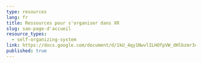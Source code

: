 ```yaml
---
type: resources
lang: fr
title: Ressources pour s'organiser dans XR
slug: sao-page-d'accueil
resource_types:
  - self-organizing-system
link: https://docs.google.com/document/d/1kU_4qy1NwvlILHOfpVW_dHlbzmr3uQh11TLFZZZhrrY/edit?usp=sharing
published: true
---
```

